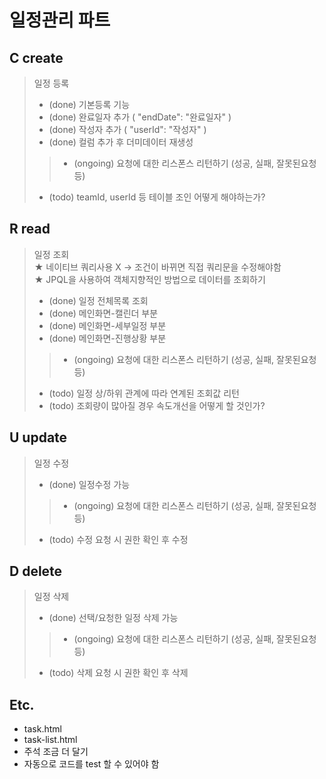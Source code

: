 일정관리 파트
=============

    
C create
------------
> 일정 등록
> - (done) 기본등록 기능
> - (done) 완료일자 추가 ( "endDate": "완료일자" )
> - (done) 작성자 추가 ( "userId": "작성자" )
> - (done) 컬럼 추가 후 더미데이터 재생성
>> - (ongoing) 요청에 대한 리스폰스 리턴하기 (성공, 실패, 잘못된요청 등)
> - (todo) teamId, userId 등 테이블 조인 어떻게 해야하는가?

    
R read
------------
> 일정 조회    
> ★ 네이티브 쿼리사용 X -> 조건이 바뀌면 직접 쿼리문을 수정해야함    
> ★ JPQL을 사용하여 객체지향적인 방법으로 데이터를 조회하기
> - (done) 일정 전체목록 조회
> - (done) 메인화면-캘린더 부분
> - (done) 메인화면-세부일정 부분
> - (done) 메인화면-진행상황 부분
>> - (ongoing) 요청에 대한 리스폰스 리턴하기 (성공, 실패, 잘못된요청 등)
> - (todo) 일정 상/하위 관계에 따라 연계된 조회값 리턴
> - (todo) 조회량이 많아질 경우 속도개선을 어떻게 할 것인가?

    
U update
------------
> 일정 수정
> - (done) 일정수정 가능
>> - (ongoing) 요청에 대한 리스폰스 리턴하기 (성공, 실패, 잘못된요청 등)
> - (todo) 수정 요청 시 권한 확인 후 수정

    
D delete
------------
> 일정 삭제
> - (done) 선택/요청한 일정 삭제 가능
>> - (ongoing) 요청에 대한 리스폰스 리턴하기 (성공, 실패, 잘못된요청 등)
>- (todo) 삭제 요청 시 권한 확인 후 삭제

    
Etc.
------------
- task.html
- task-list.html
- 주석 조금 더 달기
- 자동으로 코드를 test 할 수 있어야 함